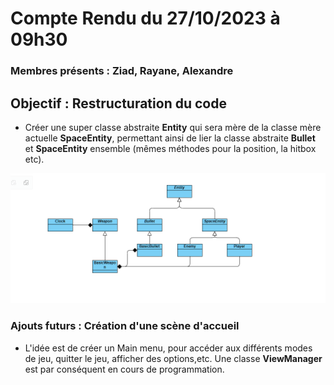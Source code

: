 # Compte Rendu du 27/10/2023 à 09h30

### Membres présents : Ziad, Rayane, Alexandre

## Objectif : Restructuration du code 

<ul>
<li> Créer une super classe abstraite <b>Entity</b> qui sera mère de la classe mère actuelle <b>SpaceEntity</b>,
permettant ainsi de lier la classe abstraite <b>Bullet</b> et <b>SpaceEntity</b> ensemble (mêmes méthodes 
pour la position, la hitbox etc).</li>
</ul>

![structe du code](./images/structure_code.png)


### Ajouts futurs : Création d'une scène d'accueil 

<ul>
<li> L'idée est de créer un Main menu, pour accéder aux différents modes de jeu, quitter le jeu, afficher des options,etc.
Une classe <b>ViewManager</b> est par conséquent en cours de programmation.</li>
</ul>
